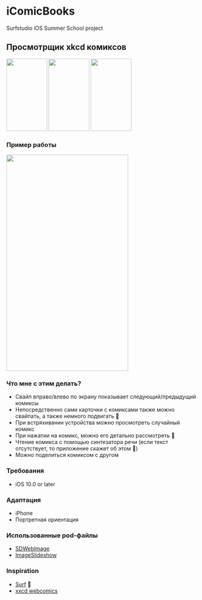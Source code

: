 # iComicBooks
Surfstudio iOS Summer School project

## Просмотрщик xkcd комиксов
<img src="https://pp.userapi.com/c834102/v834102452/1962fb/3qR6Qfi7rl0.jpg" width="107" height="190" /> <img src="https://pp.userapi.com/c848528/v848528452/38b1d/2x4spGeKl1c.jpg" width="107" height="190" /> <img src="https://pp.userapi.com/c844616/v844616452/ad0b4/aHsye3KvX_Q.jpg" width="107" height="190" /> 

### Пример работы
<img src="https://psv4.userapi.com/c848020/u30423368/docs/d7/4a17eff3ff3d/ezgif_com-optimize.gif?extra=1w9wfiI6bBY8tfSaWsaH_i8rNlVu5UvrHIY8-4eRBS7g27zyGmOUOpYketIP8riedTNK1lgpgcSTXK_lXvy8CgmLrb11YzY3hQPLr9lUIli2QbIt1QKecKGHGqtZ_TRPqkc_EXztw3FL" width="320" height="568" />

### Что мне с этим делать?
* Cвайп вправо/влево по экрану показывает следующий/предыдущий комиксы
* Непосредственно сами карточки с комиксами также можно свайпать, а также немного подвигать 💃
* При встряхивании устройства можно просмотреть случайный комикс 
* При нажатии на комикс, можно его детально рассмотреть 👀
* Чтение комикса с помощью синтезатора речи (если текст отсутствует, то приложение скажет об этом 🤖)
* Можно поделиться комиксом c другом

### Требования
* iOS 10.0 or later

### Адаптация
* iPhone
* Портретная ориентация

### Использованные pod-файлы
* [SDWebImage](https://github.com/rs/SDWebImage)
* [ImageSlideshow](https://github.com/zvonicek/ImageSlideshow)

### Inspiration 
* [Surf](https://github.com/surfstudio/iOSSummerSchool2018/) 🖤
* [xxcd webcomics](https://xkcd.com/)

